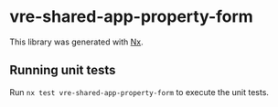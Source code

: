 # vre-shared-app-property-form

This library was generated with [Nx](https://nx.dev).


## Running unit tests

Run `nx test vre-shared-app-property-form` to execute the unit tests.

